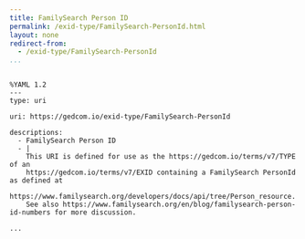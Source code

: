```yaml
---
title: FamilySearch Person ID
permalink: /exid-type/FamilySearch-PersonId.html
layout: none
redirect-from:
  - /exid-type/FamilySearch-PersonId
...
```


```

%YAML 1.2
---
type: uri

uri: https://gedcom.io/exid-type/FamilySearch-PersonId

descriptions:
  - FamilySearch Person ID
  - |
    This URI is defined for use as the https://gedcom.io/terms/v7/TYPE of an
    https://gedcom.io/terms/v7/EXID containing a FamilySearch PersonId as defined at
    https://www.familysearch.org/developers/docs/api/tree/Person_resource.
    See also https://www.familysearch.org/en/blog/familysearch-person-id-numbers for more discussion.

...

```
